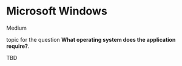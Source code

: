 # Microsoft Windows

<div class="risk-rounded-box medium">Medium</div>

topic for the question **What operating system does the application require?**.

TBD
